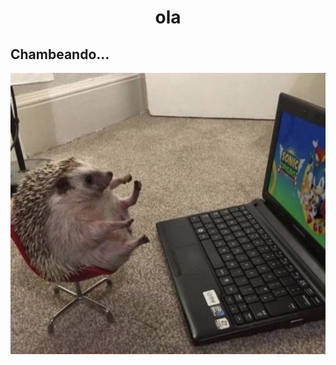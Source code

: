 <h1 style="display: flex; justify-content: center; align-items: center;">ola</h1>
<h2>Chambeando...</h2>
<div style="display: flex; justify-content: center; align-items: center;">
  <img src="img/eriz.png" alt="chambeando" class="responsive-img" style="margin-right: 10px; display: block; margin-left: auto; margin-right: auto;">
</div>
